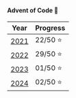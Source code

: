 #### Advent of Code :santa:

| Year          | Progress     |
| ------------- | ------------ |
| [2021](2021/) | 22/50 :star: |
| [2022](2022/) | 29/50 :star: |
| [2023](2023/) | 01/50 :star: |
| [2024](2024/) | 02/50 :star: |
